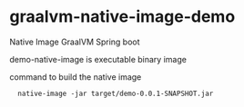 # graalvm-native-image-demo
Native Image GraalVM Spring boot

demo-native-image is executable binary image

command to build the native image

```
  native-image -jar target/demo-0.0.1-SNAPSHOT.jar
```
